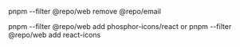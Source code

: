 pnpm --filter @repo/web remove @repo/email

pnpm --filter @repo/web add phosphor-icons/react
or
pnpm --filter @repo/web add react-icons